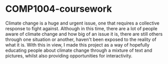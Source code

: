 # COMP1004-coursework
Climate change is a huge and urgent issue, one that requires a collective response to fight against. Although in this time, there are a lot of people aware of climate change and how big of an issue it is, there are still others through one situation or another, haven't been exposed to the reality of what it is. With this in view, I made this project as a way of hopefully educating people about climate change through a mixture of text and pictures, whilst also providing opportunities for interactivity.
